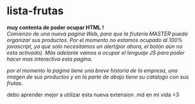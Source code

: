 # lista-frutas
**muy contenta de poder ocupar HTML !** <br>
*Comienzo de una nueva pagina Web, para que la fruteria MASTER pueda organizar sus productos.
Por el momento no estamos ocupado al 100% javascript, ya que solo necesitamos un alert(por ahora, el botón aún no esta activado). Más adelante vamos a ocupar el lenguaje JS para poder hacer mas interactiva esta pagina.*

*por el momento la pagina tiene una breve historia de la empresa, una imagen de sus productos y en la parte de abajo tiene su catalogo con sus frutas.*




debo aprender mejor a utilizar esta nueva  extension .md en mi vida <3  





